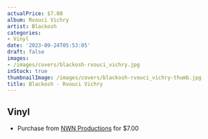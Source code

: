 ```yaml
---
actualPrice: $7.00
album: Rvouci Vichry
artist: Blackosh
categories:
- Vinyl
date: '2023-09-24T05:53:05'
draft: false
images:
- /images/covers/blackosh-rvouci_vichry.jpg
inStock: true
thumbnailImage: /images/covers/blackosh-rvouci_vichry-thumb.jpg
title: Blackosh - Rvouci Vichry
---
```


## Vinyl
* Purchase from [NWN Productions](http://shop.nwnprod.com/index.php?route=product/product&path=76&product_id=2674&sort=pd.name&order=ASC) for $7.00

